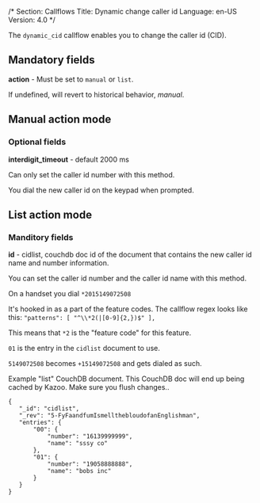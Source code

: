 /*
Section: Callflows
Title: Dynamic change caller id
Language: en-US
Version: 4.0
*/

The `dynamic_cid` callflow enables you to change the caller id (CID).

## Mandatory fields

**action** - Must be set to `manual` or `list`.

If undefined, will revert to historical behavior, *manual*. 


## Manual action mode
### Optional fields 

**interdigit_timeout** - default 2000 ms

Can only set the caller id number with this method.

You dial the new caller id on the keypad when prompted.

## List action mode
### Manditory fields 

**id** - cidlist, couchdb doc id of the document that contains the new caller
  id name and number information.

You can set the caller id number and the caller id name with this
method.

On a handset you dial `*2015149072508`

It's hooked in as a part of the feature codes.  The callflow regex looks like this:
`
   "patterns": [
       "^\\*2(|[0-9]{2,})$"
	   ],
`

This means that `*2` is the "feature code" for this feature.

`01` is the entry in the `cidlist` document to use.

`5149072508` becomes `+15149072508` and gets dialed as such.

Example "list" CouchDB document.  This CouchDB doc will end up being
cached by Kazoo.  Make sure you flush changes..


```
{
   "_id": "cidlist",
   "_rev": "5-FyFaandfumIsmellthebloudofanEnglishman",
   "entries": {
       "00": {
           "number": "16139999999",
           "name": "sssy co"
       },
       "01": {
           "number": "19058888888",
           "name": "bobs inc"
       }
   }
}
```



